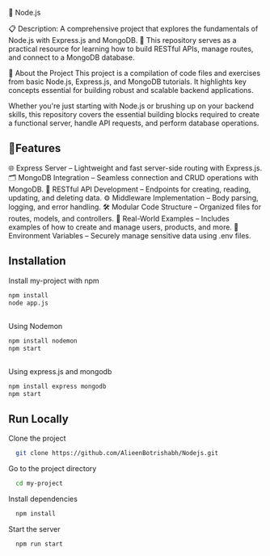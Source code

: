 🚀 Node.js

📋 Description:
A comprehensive project that explores the fundamentals of Node.js with Express.js and MongoDB. 📡 This repository serves as a practical resource for learning how to build RESTful APIs, manage routes, and connect to a MongoDB database.

🌟 About the Project
This project is a compilation of code files and exercises from basic Node.js, Express.js, and MongoDB tutorials. It highlights key concepts essential for building robust and scalable backend applications.

Whether you're just starting with Node.js or brushing up on your backend skills, this repository covers the essential building blocks required to create a functional server, handle API requests, and perform database operations.
## 🔧Features

🌐 Express Server – Lightweight and fast server-side routing with Express.js.
🗂️ MongoDB Integration – Seamless connection and CRUD operations with MongoDB.
📡 RESTful API Development – Endpoints for creating, reading, updating, and deleting data.
⚙️ Middleware Implementation – Body parsing, logging, and error handling.
🛠️ Modular Code Structure – Organized files for routes, models, and controllers.
🚀 Real-World Examples – Includes examples of how to create and manage users, products, and more.
🔐 Environment Variables – Securely manage sensitive data using .env files.


## Installation

Install my-project with npm

```bash
npm install
node app.js

```
## 

Using Nodemon

```bash
npm install nodemon
npm start

```

## 

Using express.js and mongodb

```bash
npm install express mongodb
npm start

```
## Run Locally

Clone the project

```bash
  git clone https://github.com/AlieenBotrishabh/Nodejs.git
```

Go to the project directory

```bash
  cd my-project
```

Install dependencies

```bash
  npm install
```

Start the server

```bash
  npm run start
```

